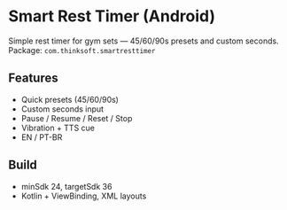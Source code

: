 # Smart Rest Timer (Android)
Simple rest timer for gym sets — 45/60/90s presets and custom seconds.  
Package: `com.thinksoft.smartresttimer`

## Features
- Quick presets (45/60/90s)
- Custom seconds input
- Pause / Resume / Reset / Stop
- Vibration + TTS cue
- EN / PT-BR

## Build
- minSdk 24, targetSdk 36
- Kotlin + ViewBinding, XML layouts
